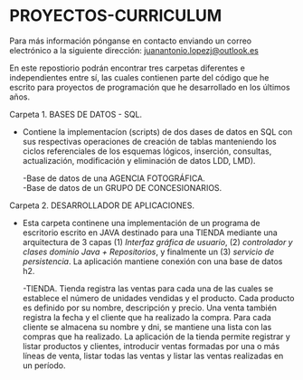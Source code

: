 # PROYECTOS-CURRICULUM
Para más información pónganse en contacto enviando un correo electrónico a la siguiente dirección: juanantonio.lopezj@outlook.es

En este repostiorio podrán encontrar tres carpetas diferentes e independientes entre sí, las cuales contienen parte del 
código que he escrito para proyectos de programación que he desarrollado en los últimos años. 

Carpeta 1. BASES DE DATOS - SQL. 

  * Contiene la implementacíon (scripts) de dos dases de datos  en SQL con sus respectivas operaciones de creación de tablas manteniendo los 
  ciclos referenciales de los esquemas lógicos,  inserción, consultas, actualización, modificación y eliminación de datos
  LDD, LMD).
  
    -Base de datos de una AGENCIA FOTOGRÁFICA.  
    -Base de datos de un GRUPO DE CONCESIONARIOS.

Carpeta 2. DESARROLLADOR DE APLICACIONES. 

  * Esta carpeta continene una implementación de un programa de escritorio escrito en JAVA destinado para una TIENDA  mediante una 
  arquitectura de 3 capas (1) _Interfaz gráfica de usuario_, (2) _controlador y clases dominio Java + Repositorios_, y finalmente un 
  (3) _servicio de persistencia_. La aplicación mantiene conexión con una base de datos h2. 
    
     -TIENDA. Tienda registra las ventas para cada una de las cuales se establece el número de unidades vendidas y el producto. 
     Cada producto es definido por su nombre, descripción y precio. Una venta también registra la fecha y el cliente que ha
     realizado la compra. Para cada cliente se almacena su nombre y dni, se mantiene una lista con las compras que ha realizado.
     La aplicación de la tienda permite registrar y listar productos y clientes, introducir ventas formadas por una o más líneas 
     de venta, listar todas las ventas y listar las ventas realizadas en un período. 
